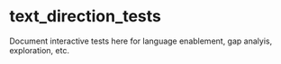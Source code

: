# text_direction_tests
Document interactive tests here for language enablement, gap analyis, exploration, etc.
